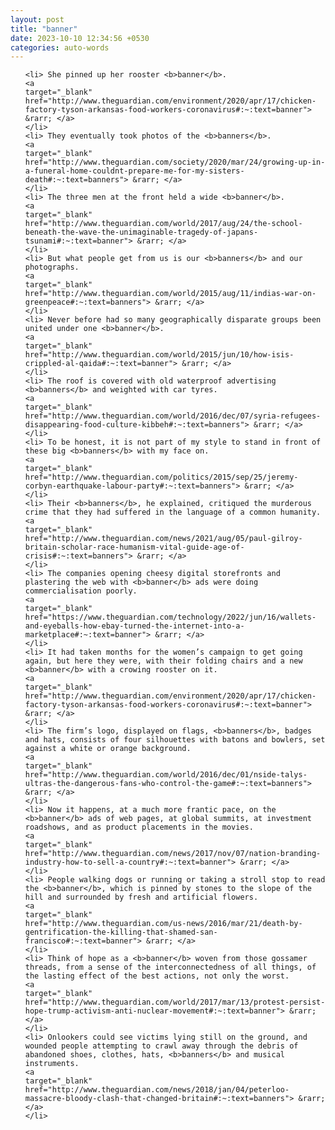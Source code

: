 ```yaml
---
layout: post
title: "banner"
date: 2023-10-10 12:34:56 +0530
categories: auto-words
---
```

<ol>

    <li> She pinned up her rooster <b>banner</b>.
    <a 
    target="_blank" 
    href="http://www.theguardian.com/environment/2020/apr/17/chicken-factory-tyson-arkansas-food-workers-coronavirus#:~:text=banner"> &rarr; </a>
    </li>
    <li> They eventually took photos of the <b>banners</b>.
    <a 
    target="_blank" 
    href="http://www.theguardian.com/society/2020/mar/24/growing-up-in-a-funeral-home-couldnt-prepare-me-for-my-sisters-death#:~:text=banners"> &rarr; </a>
    </li>
    <li> The three men at the front held a wide <b>banner</b>.
    <a 
    target="_blank" 
    href="http://www.theguardian.com/world/2017/aug/24/the-school-beneath-the-wave-the-unimaginable-tragedy-of-japans-tsunami#:~:text=banner"> &rarr; </a>
    </li>
    <li> But what people get from us is our <b>banners</b> and our photographs.
    <a 
    target="_blank" 
    href="http://www.theguardian.com/world/2015/aug/11/indias-war-on-greenpeace#:~:text=banners"> &rarr; </a>
    </li>
    <li> Never before had so many geographically disparate groups been united under one <b>banner</b>.
    <a 
    target="_blank" 
    href="http://www.theguardian.com/world/2015/jun/10/how-isis-crippled-al-qaida#:~:text=banner"> &rarr; </a>
    </li>
    <li> The roof is covered with old waterproof advertising <b>banners</b> and weighted with car tyres.
    <a 
    target="_blank" 
    href="http://www.theguardian.com/world/2016/dec/07/syria-refugees-disappearing-food-culture-kibbeh#:~:text=banners"> &rarr; </a>
    </li>
    <li> To be honest, it is not part of my style to stand in front of these big <b>banners</b> with my face on.
    <a 
    target="_blank" 
    href="http://www.theguardian.com/politics/2015/sep/25/jeremy-corbyn-earthquake-labour-party#:~:text=banners"> &rarr; </a>
    </li>
    <li> Their <b>banners</b>, he explained, critiqued the murderous crime that they had suffered in the language of a common humanity.
    <a 
    target="_blank" 
    href="http://www.theguardian.com/news/2021/aug/05/paul-gilroy-britain-scholar-race-humanism-vital-guide-age-of-crisis#:~:text=banners"> &rarr; </a>
    </li>
    <li> The companies opening cheesy digital storefronts and plastering the web with <b>banner</b> ads were doing commercialisation poorly.
    <a 
    target="_blank" 
    href="https://www.theguardian.com/technology/2022/jun/16/wallets-and-eyeballs-how-ebay-turned-the-internet-into-a-marketplace#:~:text=banner"> &rarr; </a>
    </li>
    <li> It had taken months for the women’s campaign to get going again, but here they were, with their folding chairs and a new <b>banner</b> with a crowing rooster on it.
    <a 
    target="_blank" 
    href="http://www.theguardian.com/environment/2020/apr/17/chicken-factory-tyson-arkansas-food-workers-coronavirus#:~:text=banner"> &rarr; </a>
    </li>
    <li> The firm’s logo, displayed on flags, <b>banners</b>, badges and hats, consists of four silhouettes with batons and bowlers, set against a white or orange background.
    <a 
    target="_blank" 
    href="http://www.theguardian.com/world/2016/dec/01/nside-talys-ultras-the-dangerous-fans-who-control-the-game#:~:text=banners"> &rarr; </a>
    </li>
    <li> Now it happens, at a much more frantic pace, on the <b>banner</b> ads of web pages, at global summits, at investment roadshows, and as product placements in the movies.
    <a 
    target="_blank" 
    href="http://www.theguardian.com/news/2017/nov/07/nation-branding-industry-how-to-sell-a-country#:~:text=banner"> &rarr; </a>
    </li>
    <li> People walking dogs or running or taking a stroll stop to read the <b>banner</b>, which is pinned by stones to the slope of the hill and surrounded by fresh and artificial flowers.
    <a 
    target="_blank" 
    href="http://www.theguardian.com/us-news/2016/mar/21/death-by-gentrification-the-killing-that-shamed-san-francisco#:~:text=banner"> &rarr; </a>
    </li>
    <li> Think of hope as a <b>banner</b> woven from those gossamer threads, from a sense of the interconnectedness of all things, of the lasting effect of the best actions, not only the worst.
    <a 
    target="_blank" 
    href="http://www.theguardian.com/world/2017/mar/13/protest-persist-hope-trump-activism-anti-nuclear-movement#:~:text=banner"> &rarr; </a>
    </li>
    <li> Onlookers could see victims lying still on the ground, and wounded people attempting to crawl away through the debris of abandoned shoes, clothes, hats, <b>banners</b> and musical instruments.
    <a 
    target="_blank" 
    href="http://www.theguardian.com/news/2018/jan/04/peterloo-massacre-bloody-clash-that-changed-britain#:~:text=banners"> &rarr; </a>
    </li>